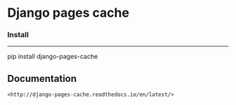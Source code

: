 # Django pages cache #

### Install
-----------------

pip install django-pages-cache


Documentation
-----------------

`
 <http://django-pages-cache.readthedocs.io/en/latest/>
`


